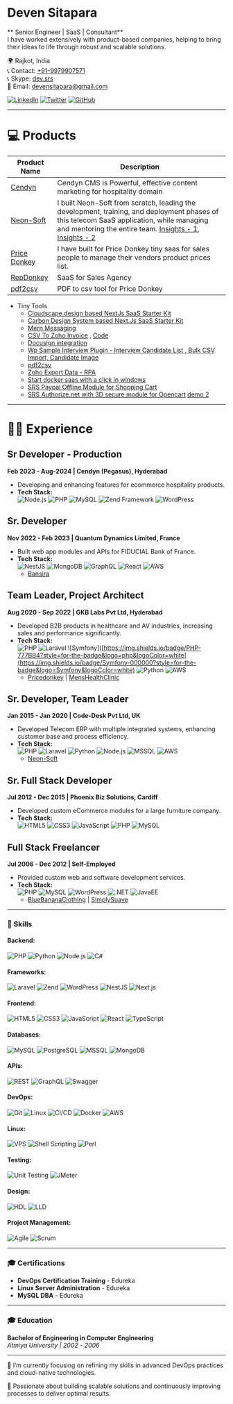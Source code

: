 # Deven Sitapara

** Senior Engineer | SaaS | Consultant** <br/>
I have worked extensively with product-based companies, helping to bring their ideas to life through robust and scalable solutions.
 
🌍 Rajkot, India <br/>
📞 Contact: [+91-9979907571](https://wa.link/bi5653) <br/>
📞 Skype: [dev.srs](https://join.skype.com/invite/Ie2StEKkCdTA) <br/>
📧 Email: devensitapara@gmail.com  <br/>

[![LinkedIn](https://img.shields.io/badge/LinkedIn-0077B5?style=for-the-badge&logo=linkedin&logoColor=white)](https://www.linkedin.com/in/deven-sitapara)
[![Twitter](https://img.shields.io/badge/Twitter-1DA1F2?style=for-the-badge&logo=twitter&logoColor=white)](https://twitter.com/deven_sitapara)
[![GitHub](https://img.shields.io/badge/GitHub-181717?style=for-the-badge&logo=github&logoColor=white)](https://github.com/deven-sitapara)

---
# 💻 Products


| Product Name  | Description |
| ------------- | ------------- |
| [Cendyn](https://help.cendyn.com/hc/en-us/articles/4406839122587-Cendyn-CMS-a-new-look-SEO-improvements-and-more)  | Cendyn CMS is Powerful, effective content marketing for hospitality domain |
| [Neon-Soft](https://neon-soft.com)  | I built Neon-Soft from scratch, leading the development, training, and deployment phases of this telecom SaaS application, while managing and mentoring the entire team. [Insights - 1](https://www.youtube.com/watch?v=4M1O6I-cEUs), [Insights - 2](https://www.youtube.com/watch?v=9eTJPKjjLNg) |
| [Price Donkey](https://www.youtube.com/watch?v=LjG8qEBOSHU)  |  I have built for Price Donkey tiny saas for sales people to manage their vendors product prices list.  |
| [RepDonkey](https://repdonkey.com/)  | SaaS for Sales Agency  |
| [pdf2csv](https://github.com/deven-sitapara/pdf2csv)  | PDF to csv tool for Price Donkey  |

- Tiny Tools
   - [Cloudscape.design based NextJs SaaS Starter Kit](https://github.com/deven-sitapara/cloudscape-design-system-start-kit)
   - [Carbon Design System based Next.Js SaaS Starter Kit](https://github.com/deven-sitapara/Carbon-Design-System-With-Next.js-Start-Kit)
   - [Mern Messaging](https://github.com/deven-sitapara/mern-messaging/tree/main) 
   - [CSV To Zoho Invoice](https://www.youtube.com/watch?v=JhVE8edHX80) , [Code](https://www.youtube.com/watch?v=tbkBPncdrnw)
   - [Docusign integration](https://www.youtube.com/watch?v=8Jr5-ym0ePc)
   - [Wp Sample Interview Plugin - Interview Candidate List , Bulk CSV Import, Candidate Image](https://www.youtube.com/watch?v=6IfjdxTy8pY)
   - [pdf2csv](https://github.com/deven-sitapara/pdf2csv)
   - [Zoho Export Data - RPA](https://www.youtube.com/watch?v=OAhezxpFVz0)
   - [Start docker saas with a click in windows](https://www.youtube.com/watch?v=gLXXCe4Nn7o)
   - [SRS Paypal Offline Module for Shopping Cart](https://www.youtube.com/watch?v=iT6DerNAsys)
   - [SRS Authorize.net with 3D secure module for Opencart](https://www.youtube.com/watch?v=ka_vFl5nhj8) [demo 2](https://www.youtube.com/watch?v=qR1rmDCGy74)
   

  
--- 

# 👨‍💻 Experience

## Sr Developer - Production  
**Feb 2023 - Aug-2024 | Cendyn (Pegasus), Hyderabad**  
- Developing and enhancing features for ecommerce hospitality products.  
- **Tech Stack:**  
  ![Node.js](https://img.shields.io/badge/Node.js-339933?style=for-the-badge&logo=node.js&logoColor=white) 
  ![PHP](https://img.shields.io/badge/PHP-777BB4?style=for-the-badge&logo=php&logoColor=white) 
  ![MySQL](https://img.shields.io/badge/MySQL-4479A1?style=for-the-badge&logo=mysql&logoColor=white) 
  ![Zend Framework](https://img.shields.io/badge/Zend-68B604?style=for-the-badge&logo=zend-framework&logoColor=white) 
  ![WordPress](https://img.shields.io/badge/WordPress-21759B?style=for-the-badge&logo=wordpress&logoColor=white)

## Sr. Developer  
**Nov 2022 - Feb 2023 | Quantum Dynamics Limited, France**  
- Built web app modules and APIs for FIDUCIAL Bank of France.  
- **Tech Stack:**  
  ![NestJS](https://img.shields.io/badge/NestJS-E0234E?style=for-the-badge&logo=nestjs&logoColor=white) 
  ![MongoDB](https://img.shields.io/badge/MongoDB-47A248?style=for-the-badge&logo=mongodb&logoColor=white) 
  ![GraphQL](https://img.shields.io/badge/GraphQL-E10098?style=for-the-badge&logo=graphql&logoColor=white) 
  ![React](https://img.shields.io/badge/React-61DAFB?style=for-the-badge&logo=react&logoColor=black) 
  ![AWS](https://img.shields.io/badge/AWS-232F3E?style=for-the-badge&logo=amazon-aws&logoColor=white)  
  - [Bansira](https://bansira.com)

## Team Leader, Project Architect  
**Aug 2020 - Sep 2022 | GKB Labs Pvt Ltd, Hyderabad**  
- Developed B2B products in healthcare and AV industries, increasing sales and performance significantly.  
- **Tech Stack:**  
  ![PHP](https://img.shields.io/badge/PHP-777BB4?style=for-the-badge&logo=php&logoColor=white) 
  ![Laravel](https://img.shields.io/badge/Laravel-FF2D20?style=for-the-badge&logo=laravel&logoColor=white)
  ![Symfony]([https://img.shields.io/badge/PHP-777BB4?style=for-the-badge&logo=php&logoColor=white](https://img.shields.io/badge/Symfony-000000?style=for-the-badge&logo=Symfony&logoColor=white) 
  ![Python](https://img.shields.io/badge/Python-3776AB?style=for-the-badge&logo=python&logoColor=white) 
  ![AWS](https://img.shields.io/badge/AWS-232F3E?style=for-the-badge&logo=amazon-aws&logoColor=white)  
  - [Pricedonkey](https://pricedonkey.net) | [MensHealthClinic](https://menshealthclinic.com)

## Sr. Developer, Team Leader  
**Jan 2015 - Jan 2020 | Code-Desk Pvt Ltd, UK**  
- Developed Telecom ERP with multiple integrated systems, enhancing customer base and process efficiency.  
- **Tech Stack:**  
  ![PHP](https://img.shields.io/badge/PHP-777BB4?style=for-the-badge&logo=php&logoColor=white) 
  ![Laravel](https://img.shields.io/badge/Laravel-FF2D20?style=for-the-badge&logo=laravel&logoColor=white) 
  ![Python](https://img.shields.io/badge/Python-3776AB?style=for-the-badge&logo=python&logoColor=white) 
  ![Node.js](https://img.shields.io/badge/Node.js-339933?style=for-the-badge&logo=node.js&logoColor=white) 
  ![MSSQL](https://img.shields.io/badge/MSSQL-CC2927?style=for-the-badge&logo=microsoft-sql-server&logoColor=white) 
  ![AWS](https://img.shields.io/badge/AWS-232F3E?style=for-the-badge&logo=amazon-aws&logoColor=white)  
  - [Neon-Soft](http://neon-soft.com)

## Sr. Full Stack Developer  
**Jul 2012 - Dec 2015 | Phoenix Biz Solutions, Cardiff**  
- Developed custom eCommerce modules for a large furniture company.  
- **Tech Stack:**  
![HTML5](https://img.shields.io/badge/HTML5-E34F26?style=for-the-badge&logo=html5&logoColor=white)
![CSS3](https://img.shields.io/badge/CSS3-1572B6?style=for-the-badge&logo=css3&logoColor=white)
![JavaScript](https://img.shields.io/badge/JavaScript-F7DF1E?style=for-the-badge&logo=javascript&logoColor=black)
![PHP](https://img.shields.io/badge/PHP-777BB4?style=for-the-badge&logo=php&logoColor=white)
![MySQL](https://img.shields.io/badge/MySQL-4479A1?style=for-the-badge&logo=mysql&logoColor=white)

## Full Stack Freelancer  
**Jul 2006 - Dec 2012 | Self-Employed**  
- Provided custom web and software development services.
- **Tech Stack:**  
  ![PHP](https://img.shields.io/badge/PHP-777BB4?style=for-the-badge&logo=php&logoColor=white) 
  ![MySQL](https://img.shields.io/badge/MySQL-4479A1?style=for-the-badge&logo=mysql&logoColor=white) 
  ![WordPress](https://img.shields.io/badge/WordPress-21759B?style=for-the-badge&logo=wordpress&logoColor=white) 
  ![.NET](https://img.shields.io/badge/.NET-5C2D91?style=for-the-badge&logo=.net&logoColor=white) 
  ![JavaEE](https://img.shields.io/badge/JavaEE-5382A1?style=for-the-badge&logo=java&logoColor=white)  
  - [BlueBananaClothing](https://www.bluebananaclothing.com) | [SimplySuave](https://simplysuave.co.nz)


---

### 💼 Skills

#### Backend:
![PHP](https://img.shields.io/badge/PHP-777BB4?style=for-the-badge&logo=php&logoColor=white)
![Python](https://img.shields.io/badge/Python-3776AB?style=for-the-badge&logo=python&logoColor=white)
![Node.js](https://img.shields.io/badge/Node.js-339933?style=for-the-badge&logo=node.js&logoColor=white)
![C#](https://img.shields.io/badge/C%23-239120?style=for-the-badge&logo=c-sharp&logoColor=white)

#### Frameworks:
![Laravel](https://img.shields.io/badge/Laravel-FF2D20?style=for-the-badge&logo=laravel&logoColor=white)
![Zend](https://img.shields.io/badge/Zend-68B604?style=for-the-badge&logo=zend-framework&logoColor=white)
![WordPress](https://img.shields.io/badge/WordPress-21759B?style=for-the-badge&logo=wordpress&logoColor=white)
![NestJS](https://img.shields.io/badge/NestJS-E0234E?style=for-the-badge&logo=nestjs&logoColor=white)
![Next.js](https://img.shields.io/badge/Next.js-000000?style=for-the-badge&logo=next.js&logoColor=white)

#### Frontend:
![HTML5](https://img.shields.io/badge/HTML5-E34F26?style=for-the-badge&logo=html5&logoColor=white)
![CSS3](https://img.shields.io/badge/CSS3-1572B6?style=for-the-badge&logo=css3&logoColor=white)
![JavaScript](https://img.shields.io/badge/JavaScript-F7DF1E?style=for-the-badge&logo=javascript&logoColor=black)
![React](https://img.shields.io/badge/React-61DAFB?style=for-the-badge&logo=react&logoColor=black)
![TypeScript](https://img.shields.io/badge/TypeScript-007ACC?style=for-the-badge&logo=typescript&logoColor=white)

#### Databases:
![MySQL](https://img.shields.io/badge/MySQL-4479A1?style=for-the-badge&logo=mysql&logoColor=white)
![PostgreSQL](https://img.shields.io/badge/PostgreSQL-336791?style=for-the-badge&logo=postgresql&logoColor=white)
![MSSQL](https://img.shields.io/badge/MSSQL-CC2927?style=for-the-badge&logo=microsoft-sql-server&logoColor=white)
![MongoDB](https://img.shields.io/badge/MongoDB-47A248?style=for-the-badge&logo=mongodb&logoColor=white)

#### APIs:
![REST](https://img.shields.io/badge/REST-02569B?style=for-the-badge&logo=rest-api&logoColor=white)
![GraphQL](https://img.shields.io/badge/GraphQL-E10098?style=for-the-badge&logo=graphql&logoColor=white)
![Swagger](https://img.shields.io/badge/Swagger-85EA2D?style=for-the-badge&logo=swagger&logoColor=black)

#### DevOps:
![Git](https://img.shields.io/badge/Git-F05032?style=for-the-badge&logo=git&logoColor=white)
![Linux](https://img.shields.io/badge/Linux-FCC624?style=for-the-badge&logo=linux&logoColor=black)
![CI/CD](https://img.shields.io/badge/CI%2FCD-4479A1?style=for-the-badge&logo=ci-cd&logoColor=white)
![Docker](https://img.shields.io/badge/Docker-2496ED?style=for-the-badge&logo=docker&logoColor=white)
![AWS](https://img.shields.io/badge/AWS-232F3E?style=for-the-badge&logo=amazon-aws&logoColor=white)

#### Linux:
![VPS](https://img.shields.io/badge/VPS-327FC7?style=for-the-badge&logo=linux&logoColor=white)
![Shell Scripting](https://img.shields.io/badge/Shell_Scripting-4EAA25?style=for-the-badge&logo=gnu-bash&logoColor=white)
![Perl](https://img.shields.io/badge/Perl-39457E?style=for-the-badge&logo=perl&logoColor=white)

#### Testing:
![Unit Testing](https://img.shields.io/badge/Unit_Testing-6DB33F?style=for-the-badge&logo=testing-library&logoColor=white)
![JMeter](https://img.shields.io/badge/JMeter-D22128?style=for-the-badge&logo=apache-jmeter&logoColor=white)

#### Design:
![HDL](https://img.shields.io/badge/HDL-FF0000?style=for-the-badge&logo=verilog&logoColor=white)
![LLD](https://img.shields.io/badge/LLD-00599C?style=for-the-badge&logo=logical-design&logoColor=white)

#### Project Management:
![Agile](https://img.shields.io/badge/Agile-0277BD?style=for-the-badge&logo=agile&logoColor=white)
![Scrum](https://img.shields.io/badge/Scrum-6DB33F?style=for-the-badge&logo=scrum&logoColor=white)

---

### 🎓 Certifications

- **DevOps Certification Training** - Edureka
- **Linux Server Administration** - Edureka
- **MySQL DBA** - Edureka

---

### 🎓 Education

**Bachelor of Engineering in Computer Engineering**  
*Atmiya University | 2002 - 2006*

---

🌱 I’m currently focusing on refining my skills in advanced DevOps practices and cloud-native technologies. 

🚀 Passionate about building scalable solutions and continuously improving processes to deliver optimal results.
